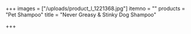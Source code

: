 +++
images = ["/uploads/product_l_1221368.jpg"]
itemno = ""
products = "Pet Shampoo"
title = "Never Greasy & Stinky Dog Shampoo"

+++
